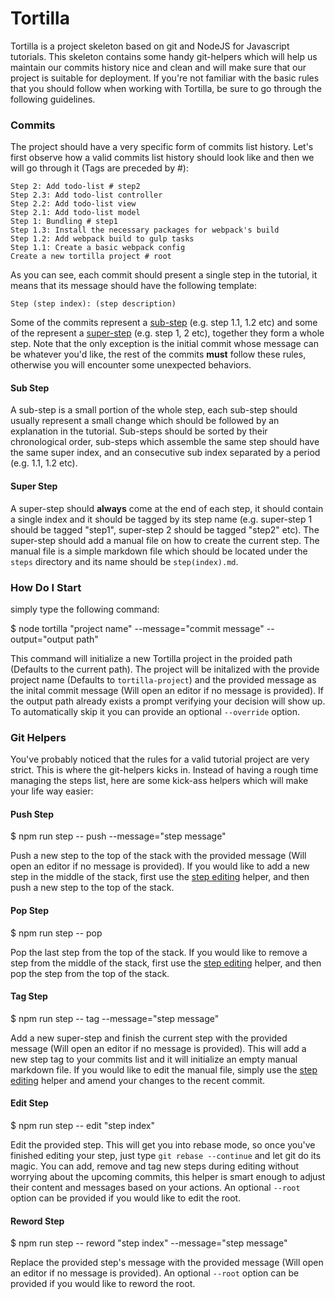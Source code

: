 # Tortilla

Tortilla is a project skeleton based on git and NodeJS for Javascript tutorials. This skeleton contains some handy git-helpers which will help us maintain our commits history nice and clean and will make sure that our project is suitable for deployment. If you're not familiar with the basic rules that you should follow when working with Tortilla, be sure to go through the following guidelines.

### Commits

The project should have a very specific form of commits list history. Let's first observe how a valid commits list history should look like and then we will go through it (Tags are preceded by #):

    Step 2: Add todo-list # step2
    Step 2.3: Add todo-list controller
    Step 2.2: Add todo-list view
    Step 2.1: Add todo-list model
    Step 1: Bundling # step1
    Step 1.3: Install the necessary packages for webpack's build
    Step 1.2: Add webpack build to gulp tasks
    Step 1.1: Create a basic webpack config
    Create a new tortilla project # root

As you can see, each commit should present a single step in the tutorial, it means that its message should have the following template:

    Step (step index): (step description)

Some of the commits represent a [sub-step](#sub-step) (e.g. step 1.1, 1.2 etc) and some of the represent a [super-step](#super-step) (e.g. step 1, 2 etc), together they form a whole step. Note that the only exception is the initial commit whose message can be whatever you'd like, the rest of the commits **must** follow these rules, otherwise you will encounter some unexpected behaviors.

#### Sub Step

A sub-step is a small portion of the whole step, each sub-step should usually represent a small change which should be followed by an explanation in the tutorial. Sub-steps should be sorted by their chronological order, sub-steps which assemble the same step should have the same super index, and an consecutive sub index separated by a period (e.g. 1.1, 1.2 etc).

#### Super Step

A super-step should **always** come at the end of each step, it should contain a single index and it should be tagged by its step name (e.g. super-step 1 should be tagged "step1", super-step 2 should be tagged "step2" etc). The super-step should add a manual file on how to create the current step. The manual file is a simple markdown file which should be located under the `steps` directory and its name should be `step(index).md`.

### How Do I Start

simply type the following command:

$ node tortilla "project name" --message="commit message" --output="output path"

This command will initialize a new Tortilla project in the proided path (Defaults to the current path). The project will be initalized with the provide project name (Defaults to `tortilla-project`) and the provided message as the inital commit message (Will open an editor if no message is provided). If the output path already exists a prompt verifying your decision will show up. To automatically skip it you can provide an optional `--override` option.

### Git Helpers

You've probably noticed that the rules for a valid tutorial project are very strict. This is where the git-helpers kicks in. Instead of having a rough time managing the steps list, here are some kick-ass helpers which will make your life way easier:

#### Push Step

$ npm run step -- push --message="step message"

Push a new step to the top of the stack with the provided message (Will open an editor if no message is provided). If you would like to add a new step in the middle of the stack, first use the [step editing](#edit-step) helper, and then push a new step to the top of the stack.

#### Pop Step

$ npm run step -- pop

Pop the last step from the top of the stack. If you would like to remove a step from the middle of the stack, first use the [step editing](#edit-step) helper, and then pop the step from the top of the stack.

#### Tag Step

$ npm run step -- tag --message="step message"

Add a new super-step and finish the current step with the provided message (Will open an editor if no message is provided). This will add a new step tag to your commits list and it will initialize an empty manual markdown file. If you would like to edit the manual file, simply use the [step editing](#edit-step) helper and amend your changes to the recent commit.

#### Edit Step

$ npm run step -- edit "step index"

Edit the provided step. This will get you into rebase mode, so once you've finished editing your step, just type `git rebase --continue` and let git do its magic. You can add, remove and tag new steps during editing without worrying about the upcoming commits, this helper is smart enough to adjust their content and messages based on your actions. An optional `--root` option can be provided if you would like to edit the root.

#### Reword Step

$ npm run step -- reword "step index" --message="step message"

Replace the provided step's message with the provided message (Will open an editor if no message is provided). An optional `--root` option can be provided if you would like to reword the root.